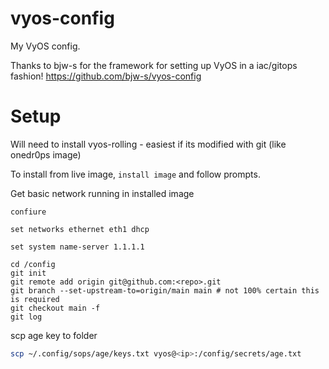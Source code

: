 # vyos-config

My VyOS config.

Thanks to bjw-s for the framework for setting up VyOS in a iac/gitops fashion!
https://github.com/bjw-s/vyos-config

# Setup

Will need to install vyos-rolling - easiest if its modified with git (like onedr0ps image)

To install from live image, `install image` and follow prompts.

Get basic network running in installed image

```
confiure

set networks ethernet eth1 dhcp

set system name-server 1.1.1.1
```

```
cd /config
git init
git remote add origin git@github.com:<repo>.git
git branch --set-upstream-to=origin/main main # not 100% certain this is required
git checkout main -f
git log
```

scp age key to folder

```bash
scp ~/.config/sops/age/keys.txt vyos@<ip>:/config/secrets/age.txt
```
